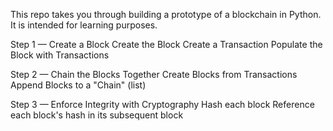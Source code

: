 This repo takes you through building a prototype of a blockchain in Python. It is intended for learning purposes.

Step 1 — Create a Block
Create the Block
Create a Transaction
Populate the Block with Transactions

Step 2 — Chain the Blocks Together
Create Blocks from Transactions
Append Blocks to a "Chain" (list)

Step 3 — Enforce Integrity with Cryptography
Hash each block
Reference each block's hash in its subsequent block

